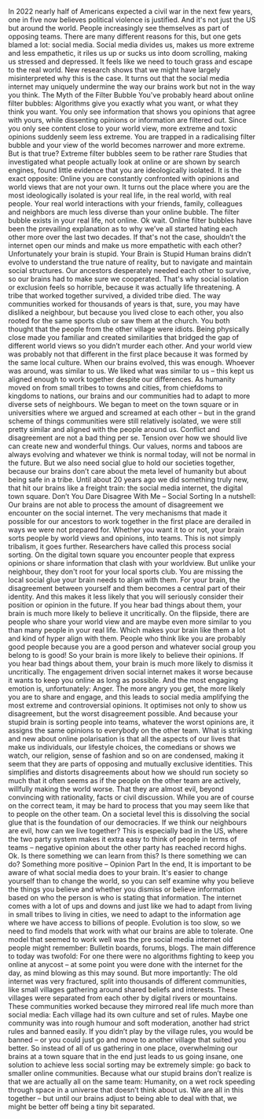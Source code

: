 In 2022 nearly half of Americans expected a civil war in the next few years, one in five now believes political violence is justified. And it's not just the US but around the world. People increasingly see themselves as part of opposing teams. There are many different reasons for this, but one gets blamed a lot: social media. Social media divides us, makes us more extreme and less empathetic, it riles us up or sucks us into doom scrolling, making us stressed and depressed. It feels like we need to touch grass and escape to the real world. New research shows that we might have largely misinterpreted why this is the case. It turns out that the social media internet may uniquely undermine the way our brains work but not in the way you think. The Myth of the Filter Bubble You've probably heard about online filter bubbles: Algorithms give you exactly what you want, or what they think you want. You only see information that shows you opinions that agree with yours, while dissenting opinions or information are filtered out. Since you only see content close to your world view, more extreme and toxic opinions suddenly seem less extreme. You are trapped in a radicalising filter bubble and your view of the world becomes narrower and more extreme. But is that true? Extreme filter bubbles seem to be rather rare Studies that investigated what people actually look at online or are shown by search engines, found little evidence that you are ideologically isolated. It is the exact opposite: Online you are constantly confronted with opinions and world views that are not your own. It turns out the place where you are the most ideologically isolated is your real life, in the real world, with real people. Your real world interactions with your friends, family, colleagues and neighbors are much less diverse than your online bubble. The filter bubble exists in your real life, not online. Ok wait. Online filter bubbles have been the prevailing explanation as to why we’ve all started hating each other more over the last two decades. If that's not the case, shouldn’t the internet open our minds and make us more empathetic with each other? Unfortunately your brain is stupid. Your Brain is Stupid Human brains didn’t evolve to understand the true nature of reality, but to navigate and maintain social structures. Our ancestors desperately needed each other to survive, so our brains had to make sure we cooperated. That's why social isolation or exclusion feels so horrible, because it was actually life threatening. A tribe that worked together survived, a divided tribe died. The way communities worked for thousands of years is that, sure, you may have disliked a neighbour, but because you lived close to each other, you also rooted for the same sports club or saw them at the church. You both thought that the people from the other village were idiots. Being physically close made you familiar and created similarities that bridged the gap of different world views so you didn’t murder each other. And your world view was probably not that different in the first place because it was formed by the same local culture. When our brains evolved, this was enough. Whoever was around, was similar to us. We liked what was similar to us – this kept us aligned enough to work together despite our differences. As humanity moved on from small tribes to towns and cities, from chiefdoms to kingdoms to nations, our brains and our communities had to adapt to more diverse sets of neighbours. We began to meet on the town square or in universities where we argued and screamed at each other – but in the grand scheme of things communities were still relatively isolated, we were still pretty similar and aligned with the people around us. Conflict and disagreement are not a bad thing per se. Tension over how we should live can create new and wonderful things. Our values, norms and taboos are always evolving and whatever we think is normal today, will not be normal in the future. But we also need social glue to hold our societies together, because our brains don’t care about the meta level of humanity but about being safe in a tribe. Until about 20 years ago we did something truly new, that hit our brains like a freight train: the social media internet, the digital town square. Don’t You Dare Disagree With Me – Social Sorting In a nutshell: Our brains are not able to process the amount of disagreement we encounter on the social internet. The very mechanisms that made it possible for our ancestors to work together in the first place are derailed in ways we were not prepared for. Whether you want it to or not, your brain sorts people by world views and opinions, into teams. This is not simply tribalism, it goes further. Researchers have called this process social sorting. On the digital town square you encounter people that express opinions or share information that clash with your worldview. But unlike your neighbour, they don't root for your local sports club. You are missing the local social glue your brain needs to align with them. For your brain, the disagreement between yourself and them becomes a central part of their identity. And this makes it less likely that you will seriously consider their position or opinion in the future. If you hear bad things about them, your brain is much more likely to believe it uncritically. On the flipside, there are people who share your world view and are maybe even more similar to you than many people in your real life. Which makes your brain like them a lot and kind of hyper align with them. People who think like you are probably good people because you are a good person and whatever social group you belong to is good! So your brain is more likely to believe their opinions. If you hear bad things about them, your brain is much more likely to dismiss it uncritically. The engagement driven social internet makes it worse because it wants to keep you online as long as possible. And the most engaging emotion is, unfortunately: Anger. The more angry you get, the more likely you are to share and engage, and this leads to social media amplifying the most extreme and controversial opinions. It optimises not only to show us disagreement, but the worst disagreement possible. And because your stupid brain is sorting people into teams, whatever the worst opinions are, it assigns the same opinions to everybody on the other team. What is striking and new about online polarisation is that all the aspects of our lives that make us individuals, our lifestyle choices, the comedians or shows we watch, our religion, sense of fashion and so on are condensed, making it seem that they are parts of opposing and mutually exclusive identities. This simplifies and distorts disagreements about how we should run society so much that it often seems as if the people on the other team are actively, willfully making the world worse. That they are almost evil, beyond convincing with rationality, facts or civil discussion. While you are of course on the correct team, it may be hard to process that you may seem like that to people on the other team. On a societal level this is dissolving the social glue that is the foundation of our democracies. If we think our neighbours are evil, how can we live together? This is especially bad in the US, where the two party system makes it extra easy to think of people in terms of teams – negative opinion about the other party has reached record highs. Ok. Is there something we can learn from this? Is there something we can do? Something more positive – Opinion Part In the end, It is important to be aware of what social media does to your brain. It's easier to change yourself than to change the world, so you can self examine why you believe the things you believe and whether you dismiss or believe information based on who the person is who is stating that information. The internet comes with a lot of ups and downs and just like we had to adapt from living in small tribes to living in cities, we need to adapt to the information age where we have access to billions of people. Evolution is too slow, so we need to find models that work with what our brains are able to tolerate. One model that seemed to work well was the pre social media internet old people might remember: Bulletin boards, forums, blogs. The main difference to today was twofold: For one there were no algorithms fighting to keep you online at anycost – at some point you were done with the internet for the day, as mind blowing as this may sound. But more importantly: The old internet was very fractured, split into thousands of different communities, like small villages gathering around shared beliefs and interests. These villages were separated from each other by digital rivers or mountains. These communities worked because they mirrored real life much more than social media: Each village had its own culture and set of rules. Maybe one community was into rough humour and soft moderation, another had strict rules and banned easily. If you didn’t play by the village rules, you would be banned – or you could just go and move to another village that suited you better. So instead of all of us gathering in one place, overwhelming our brains at a town square that in the end just leads to us going insane, one solution to achieve less social sorting may be extremely simple: go back to smaller online communities. Because what our stupid brains don’t realize is that we are actually all on the same team: Humanity, on a wet rock speeding through space in a universe that doesn’t think about us. We are all in this together – but until our brains adjust to being able to deal with that, we might be better off being a tiny bit separated.
